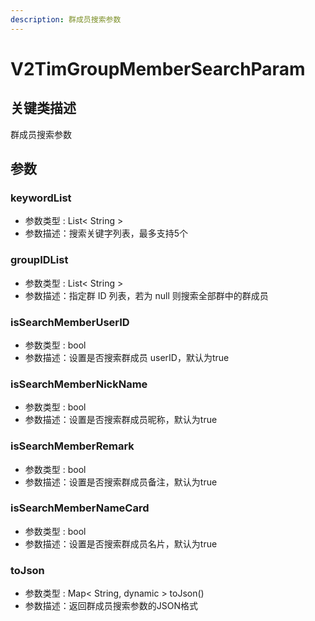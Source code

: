 ```yaml
---
description: 群成员搜索参数
---
```


# V2TimGroupMemberSearchParam

## 关键类描述

群成员搜索参数

## 参数

### keywordList

* 参数类型 : List< String >
* 参数描述：搜索关键字列表，最多支持5个

### groupIDList

* 参数类型 : List< String >
* 参数描述：指定群 ID 列表，若为 null 则搜索全部群中的群成员

### isSearchMemberUserID

* 参数类型 : bool
* 参数描述：设置是否搜索群成员 userID，默认为true

### isSearchMemberNickName

* 参数类型 : bool
* 参数描述：设置是否搜索群成员昵称，默认为true

### isSearchMemberRemark

* 参数类型 : bool
* 参数描述：设置是否搜索群成员备注，默认为true

### isSearchMemberNameCard

* 参数类型 : bool
* 参数描述：设置是否搜索群成员名片，默认为true

### toJson

* 参数类型 : Map< String, dynamic > toJson()
* 参数描述：返回群成员搜索参数的JSON格式
